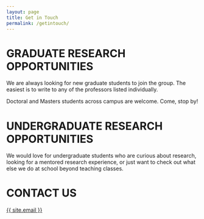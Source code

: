 ```yaml
---
layout: page
title: Get in Touch
permalink: /getintouch/
---
```


# **GRADUATE RESEARCH OPPORTUNITIES**
We are always looking for new graduate students to join the group. The easiest is to write to any of the professors listed individually.<br>

Doctoral and Masters students across campus are welcome. Come, stop by!
# **UNDERGRADUATE RESEARCH OPPORTUNITIES**
We would love for undergraduate students who are curious about research, looking for a mentored research experience, or just want to check out what else we do at school beyond teaching classes.
# **CONTACT US**
<a href="mailto:{{ site.email }}">{{ site.email }}</a>
